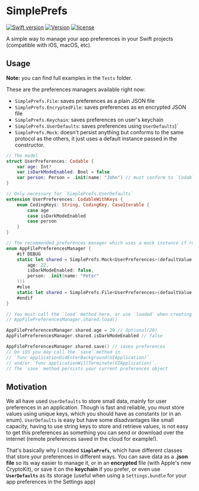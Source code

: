 # SimplePrefs

[![Swift version](https://img.shields.io/badge/Swift-5.1-orange.svg)](https://swift.org/download)
[![Version](https://img.shields.io/badge/version-2.0-green.svg)](https://github.com/illescasDaniel/Questions/releases)
[![license](https://img.shields.io/github/license/mashape/apistatus.svg)](https://github.com/illescasDaniel/SimplePrefs/blob/master/LICENSE)

A simple way to manage your app preferences in your Swift projects (compatible with iOS, macOS, etc).

## Usage

**Note:** you can find full examples in the `Tests` folder.

These are the preferences managers available right now:
- `SimplePrefs.File`: saves preferences as a plain JSON file
- `SimplePrefs.EncryptedFile`: saves preferences as en encrypted JSON file
- `SimplePrefs.Keychain`: saves preferences on user's keychain
- `SimplePrefs.UserDefaults`: saves preferences using `UserDefaults`)`
- `SimplePrefs.Mock`: doesn't persist anything but conforms to the same protocol as the others, it just uses a default instance passed in the constructor.

```swift
// The model
struct UserPreferences: Codable {
    var age: Int?
    var isDarkModeEnabled: Bool = false
    var person: Person = .init(name: "John") // must conform to `Codable`
}

// Only necessary for `SimplePrefs.UserDefaults`
extension UserPreferences: CodableWithKeys {
    enum CodingKeys: String, CodingKey, CaseIterable {
        case age
        case isDarkModeEnabled
        case person
    }
}

// The recommended preferences manager which uses a mock instance if runnning on a DEBUG executable
enum AppFilePreferencesManager {
    #if DEBUG
    static let shared = SimplePrefs.Mock<UserPreferences>(defaultValue: .init(
        age: 22, 
        isDarkModeEnabled: false, 
        person: .init(name: "Peter"
    )))
    #else
    static let shared = SimplePrefs.File<UserPreferences>(defaultValue: .init()).loaded
    #endif
}

```
```swift
// You must call the `load` method here, or use `loaded` when creating the shared instance
// AppFilePreferencesManager.shared.load()

AppFilePreferencesManager.shared.age = 20 // Optional(20)
AppFilePreferencesManager.shared.isDarkModeEnabled // false

AppFilePreferencesManager.shared.save() // saves preferences
// On iOS you may call the `save` method in 
// `func applicationDidEnterBackground(UIApplication)`
// and/or `func applicationWillTerminate(UIApplication)`.
// The `save` method persists your current preferences object
```

## Motivation

We all have used `UserDefaults` to store small data, mainly for user preferences in an application. Though is fast and reliable, you must store values using unique keys, which you should have as constants (or in an enum). 
`UserDefaults` is easy but have some disadvantages like small capacity, having to use string keys to store and retrieve values, is not easy to get this preferences as something you can send or download over the internet (remote preferences saved in the cloud for example!).

That's basically why I created **`SimplePrefs`**, which have different classes that store your preferences in different ways.
You can save data as a **.json file** so its way easier to manage it, or in an **encrypted** file (with Apple's new CryptoKit), or save it on the **keychain** if you prefer, or even use **`UserDefaults`** as its storage (useful when using a `Settings.bundle` for your app preferences in the Settings app)
